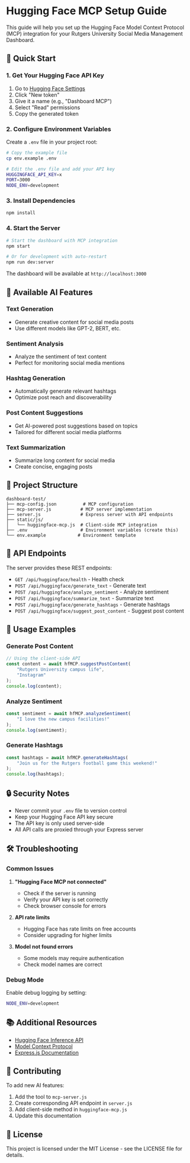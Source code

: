 # Hugging Face MCP Setup Guide

This guide will help you set up the Hugging Face Model Context Protocol (MCP) integration for your Rutgers University Social Media Management Dashboard.

## 🚀 Quick Start

### 1. Get Your Hugging Face API Key

1. Go to [Hugging Face Settings](https://huggingface.co/settings/tokens)
2. Click "New token"
3. Give it a name (e.g., "Dashboard MCP")
4. Select "Read" permissions
5. Copy the generated token

### 2. Configure Environment Variables

Create a `.env` file in your project root:

```bash
# Copy the example file
cp env.example .env

# Edit the .env file and add your API key
HUGGINGFACE_API_KEY=x
PORT=3000
NODE_ENV=development
```

### 3. Install Dependencies

```bash
npm install
```

### 4. Start the Server

```bash
# Start the dashboard with MCP integration
npm start

# Or for development with auto-restart
npm run dev:server
```

The dashboard will be available at `http://localhost:3000`

## 🤖 Available AI Features

### Text Generation
- Generate creative content for social media posts
- Use different models like GPT-2, BERT, etc.

### Sentiment Analysis
- Analyze the sentiment of text content
- Perfect for monitoring social media mentions

### Hashtag Generation
- Automatically generate relevant hashtags
- Optimize post reach and discoverability

### Post Content Suggestions
- Get AI-powered post suggestions based on topics
- Tailored for different social media platforms

### Text Summarization
- Summarize long content for social media
- Create concise, engaging posts

## 📁 Project Structure

```
dashboard-test/
├── mcp-config.json          # MCP configuration
├── mcp-server.js           # MCP server implementation
├── server.js               # Express server with API endpoints
├── static/js/
│   └── huggingface-mcp.js  # Client-side MCP integration
├── .env                    # Environment variables (create this)
└── env.example            # Environment template
```

## 🔧 API Endpoints

The server provides these REST endpoints:

- `GET /api/huggingface/health` - Health check
- `POST /api/huggingface/generate_text` - Generate text
- `POST /api/huggingface/analyze_sentiment` - Analyze sentiment
- `POST /api/huggingface/summarize_text` - Summarize text
- `POST /api/huggingface/generate_hashtags` - Generate hashtags
- `POST /api/huggingface/suggest_post_content` - Suggest post content

## 🎯 Usage Examples

### Generate Post Content
```javascript
// Using the client-side API
const content = await hfMCP.suggestPostContent(
    "Rutgers University campus life", 
    "Instagram"
);
console.log(content);
```

### Analyze Sentiment
```javascript
const sentiment = await hfMCP.analyzeSentiment(
    "I love the new campus facilities!"
);
console.log(sentiment);
```

### Generate Hashtags
```javascript
const hashtags = await hfMCP.generateHashtags(
    "Join us for the Rutgers football game this weekend!"
);
console.log(hashtags);
```

## 🔒 Security Notes

- Never commit your `.env` file to version control
- Keep your Hugging Face API key secure
- The API key is only used server-side
- All API calls are proxied through your Express server

## 🛠️ Troubleshooting

### Common Issues

1. **"Hugging Face MCP not connected"**
   - Check if the server is running
   - Verify your API key is set correctly
   - Check browser console for errors

2. **API rate limits**
   - Hugging Face has rate limits on free accounts
   - Consider upgrading for higher limits

3. **Model not found errors**
   - Some models may require authentication
   - Check model names are correct

### Debug Mode

Enable debug logging by setting:
```bash
NODE_ENV=development
```

## 📚 Additional Resources

- [Hugging Face Inference API](https://huggingface.co/docs/api-inference)
- [Model Context Protocol](https://modelcontextprotocol.io/)
- [Express.js Documentation](https://expressjs.com/)

## 🤝 Contributing

To add new AI features:

1. Add the tool to `mcp-server.js`
2. Create corresponding API endpoint in `server.js`
3. Add client-side method in `huggingface-mcp.js`
4. Update this documentation

## 📄 License

This project is licensed under the MIT License - see the LICENSE file for details. 